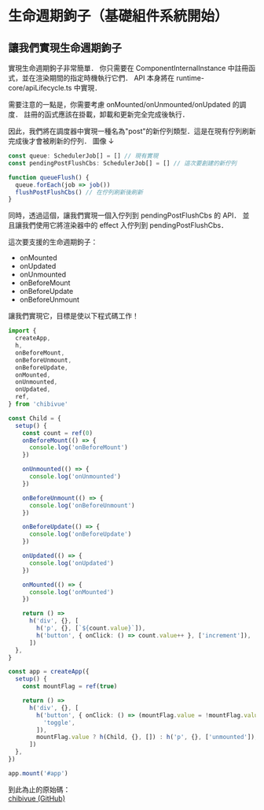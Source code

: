 # 生命週期鉤子（基礎組件系統開始）

## 讓我們實現生命週期鉤子

實現生命週期鉤子非常簡單．
你只需要在 ComponentInternalInstance 中註冊函式，並在渲染期間的指定時機執行它們．
API 本身將在 runtime-core/apiLifecycle.ts 中實現．

需要注意的一點是，你需要考慮 onMounted/onUnmounted/onUpdated 的調度．
註冊的函式應該在掛載，卸載和更新完全完成後執行．

因此，我們將在調度器中實現一種名為"post"的新佇列類型．這是在現有佇列刷新完成後才會被刷新的佇列．
圖像 ↓

```ts
const queue: SchedulerJob[] = [] // 現有實現
const pendingPostFlushCbs: SchedulerJob[] = [] // 這次要創建的新佇列

function queueFlush() {
  queue.forEach(job => job())
  flushPostFlushCbs() // 在佇列刷新後刷新
}
```

同時，透過這個，讓我們實現一個入佇列到 pendingPostFlushCbs 的 API．
並且讓我們使用它將渲染器中的 effect 入佇列到 pendingPostFlushCbs．

這次要支援的生命週期鉤子：

- onMounted
- onUpdated
- onUnmounted
- onBeforeMount
- onBeforeUpdate
- onBeforeUnmount

讓我們實現它，目標是使以下程式碼工作！

```ts
import {
  createApp,
  h,
  onBeforeMount,
  onBeforeUnmount,
  onBeforeUpdate,
  onMounted,
  onUnmounted,
  onUpdated,
  ref,
} from 'chibivue'

const Child = {
  setup() {
    const count = ref(0)
    onBeforeMount(() => {
      console.log('onBeforeMount')
    })

    onUnmounted(() => {
      console.log('onUnmounted')
    })

    onBeforeUnmount(() => {
      console.log('onBeforeUnmount')
    })

    onBeforeUpdate(() => {
      console.log('onBeforeUpdate')
    })

    onUpdated(() => {
      console.log('onUpdated')
    })

    onMounted(() => {
      console.log('onMounted')
    })

    return () =>
      h('div', {}, [
        h('p', {}, [`${count.value}`]),
        h('button', { onClick: () => count.value++ }, ['increment']),
      ])
  },
}

const app = createApp({
  setup() {
    const mountFlag = ref(true)

    return () =>
      h('div', {}, [
        h('button', { onClick: () => (mountFlag.value = !mountFlag.value) }, [
          'toggle',
        ]),
        mountFlag.value ? h(Child, {}, []) : h('p', {}, ['unmounted']),
      ])
  },
})

app.mount('#app')
```

到此為止的原始碼：  
[chibivue (GitHub)](https://github.com/chibivue-land/chibivue/tree/main/book/impls/40_basic_component_system/010_lifecycle_hooks)
